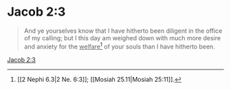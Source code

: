 # Jacob 2:3

> And ye yourselves know that I have hitherto been diligent in the office of my calling; but I this day am weighed down with much more desire and anxiety for the <u>welfare</u>[^a] of your souls than I have hitherto been.

[Jacob 2:3](https://www.churchofjesuschrist.org/study/scriptures/bofm/jacob/2?lang=eng&id=p3#p3)


[^a]: [[2 Nephi 6.3|2 Ne. 6:3]]; [[Mosiah 25.11|Mosiah 25:11]].  
